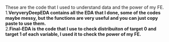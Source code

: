 These are the code that I used to understand data and the power of my FE.<br/>
1.**VeryveryDeepEDA contains all the EDA that I done, some of the codes maybe messy, but the functions are very useful and you can just copy paste to use them.**<br/>
2.**Final-EDA is the code that I use to check distribuiton of target 0 and target 1 of each variable, I used it to check the power of my FE.**
